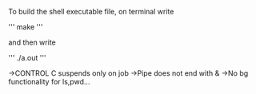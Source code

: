 To build the shell executable file,
on terminal write

'''
make
'''

and then write

'''
./a.out
'''

->CONTROL C suspends only on job
->Pipe does not end with &
->No bg functionality for ls,pwd... 
